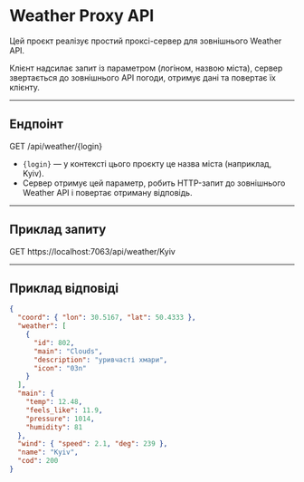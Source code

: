 # Weather Proxy API

Цей проєкт реалізує простий проксі-сервер для зовнішнього Weather API.

Клієнт надсилає запит із параметром (логіном, назвою міста), сервер звертається до зовнішнього API погоди, отримує дані та повертає їх клієнту.

---

## Ендпоінт

GET /api/weather/{login}


- `{login}` — у контексті цього проєкту це назва міста (наприклад, Kyiv).
- Сервер отримує цей параметр, робить HTTP-запит до зовнішнього Weather API і повертає отриману відповідь.

---

## Приклад запиту

GET https://localhost:7063/api/weather/Kyiv


---

## Приклад відповіді

```json
{
  "coord": { "lon": 30.5167, "lat": 50.4333 },
  "weather": [
    {
      "id": 802,
      "main": "Clouds",
      "description": "уривчасті хмари",
      "icon": "03n"
    }
  ],
  "main": {
    "temp": 12.48,
    "feels_like": 11.9,
    "pressure": 1014,
    "humidity": 81
  },
  "wind": { "speed": 2.1, "deg": 239 },
  "name": "Kyiv",
  "cod": 200
}
